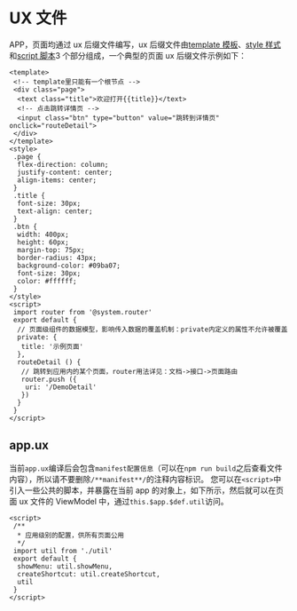 # UX 文件

APP，页面均通过 ux 后缀文件编写，ux 后缀文件由[template 模板](https://iot.mi.com/vela/quickapp/zh/guide/framework/template/)、[style 样式](https://iot.mi.com/vela/quickapp/zh/guide/framework/style/)和[script 脚本](https://iot.mi.com/vela/quickapp/zh/guide/framework/script/)3 个部分组成，一个典型的页面 ux 后缀文件示例如下：
```
<template>
 <!-- template里只能有一个根节点 -->
 <div class="page">
  <text class="title">欢迎打开{{title}}</text>
  <!-- 点击跳转详情页 -->
  <input class="btn" type="button" value="跳转到详情页" onclick="routeDetail">
 </div>
</template>
<style>
 .page {
  flex-direction: column;
  justify-content: center;
  align-items: center;
 }
 .title {
  font-size: 30px;
  text-align: center;
 }
 .btn {
  width: 400px;
  height: 60px;
  margin-top: 75px;
  border-radius: 43px;
  background-color: #09ba07;
  font-size: 30px;
  color: #ffffff;
 }
</style>
<script>
 import router from '@system.router'
 export default {
  // 页面级组件的数据模型，影响传入数据的覆盖机制：private内定义的属性不允许被覆盖
  private: {
   title: '示例页面'
  },
  routeDetail () {
   // 跳转到应用内的某个页面，router用法详见：文档->接口->页面路由
   router.push ({
    uri: '/DemoDetail'
   })
  }
 }
</script>
```

## app.ux
当前`app.ux`编译后会包含`manifest配置信息`（可以在`npm run build`之后查看文件内容），所以请不要删除`/**manifest**/`的注释内容标识。
您可以在`<script>`中引入一些公共的脚本，并暴露在当前 app 的对象上，如下所示，然后就可以在页面 ux 文件的 ViewModel 中，通过`this.$app.$def.util`访问。
```
<script>
 /**
  * 应用级别的配置，供所有页面公用
  */
 import util from './util'
 export default {
  showMenu: util.showMenu,
  createShortcut: util.createShortcut,
  util
 }
</script>
